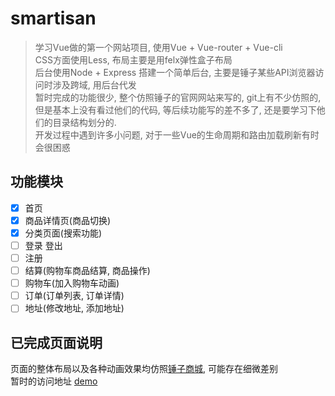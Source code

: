 # smartisan

> 学习Vue做的第一个网站项目, 使用Vue + Vue-router + Vue-cli  
> CSS方面使用Less, 布局主要是用felx弹性盒子布局  
> 后台使用Node + Express 搭建一个简单后台, 主要是锤子某些API浏览器访问时涉及跨域, 用后台代发   
> 暂时完成的功能很少, 整个仿照锤子的官网网站来写的, git上有不少仿照的, 但是基本上没有看过他们的代码,
等后续功能写的差不多了, 还是要学习下他们的目录结构划分的.    
> 开发过程中遇到许多小问题, 对于一些Vue的生命周期和路由加载刷新有时会很困惑    

## 功能模块
* [x] 首页
* [x] 商品详情页(商品切换)
* [x] 分类页面(搜索功能)
* [ ] 登录 登出
* [ ] 注册
* [ ] 结算(购物车商品结算, 商品操作)
* [ ] 购物车(加入购物车动画)
* [ ] 订单(订单列表, 订单详情)
* [ ] 地址(修改地址, 添加地址)

## 已完成页面说明
页面的整体布局以及各种动画效果均仿照[锤子商城](https://www.smartisan.com/), 可能存在细微差别  
暂时的访问地址 [demo](http://120.78.124.36/index.html/)

